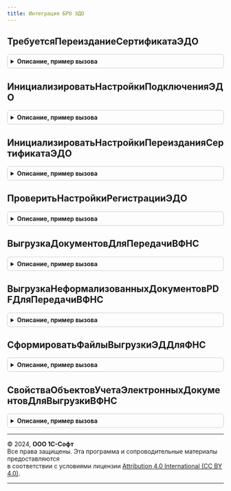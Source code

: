 ```yaml
---
title: Интеграция БРО ЭДО
---
```



## ТребуетсяПереизданиеСертификатаЭДО
<details style="margin: 1em 0; padding: 0.5em; border: 1px solid #ccc; border-radius: 6px;">

<summary style="font-weight: bold; cursor: pointer;">Описание, пример вызова</summary>

```bsl

// Проверяет необходимость переиздания указанного сертификата для использования в ЭДО.
//
// Параметры:
//  Организация - ОпределяемыйТип.Организация - организация для проверки.
//  Сертификат - СертификатКриптографии - сертификат для проверки.
//  ТребуетсяПереиздание - Булево - признак необходимости переиздать сертификат для ЭДО.
//
Процедура ТребуетсяПереизданиеСертификатаЭДО(Знач Организация, Знач Сертификат, ТребуетсяПереиздание) Экспорт
```

Пример вызова
```bsl
ИнтеграцияБРОЭДО.ТребуетсяПереизданиеСертификатаЭДО(Организация, Сертификат, ТребуетсяПереиздание) 
```
</details>

## ИнициализироватьНастройкиПодключенияЭДО
<details style="margin: 1em 0; padding: 0.5em; border: 1px solid #ccc; border-radius: 6px;">

<summary style="font-weight: bold; cursor: pointer;">Описание, пример вызова</summary>

```bsl

// Инициализирует настройки подключения ЭДО.
//
// Параметры:
//  Организация - ОпределяемыйТип.Организация - организация для подключения ЭДО.
//  КодФНС - Строка - код налогового органа организации.
//  Настройки - Строка - инициализированные настройки.
//
Процедура ИнициализироватьНастройкиПодключенияЭДО(Знач Организация, Знач КодФНС, Настройки) Экспорт
```

Пример вызова
```bsl
ИнтеграцияБРОЭДО.ИнициализироватьНастройкиПодключенияЭДО(Организация, КодФНС, Настройки) 
```
</details>

## ИнициализироватьНастройкиПереизданияСертификатаЭДО
<details style="margin: 1em 0; padding: 0.5em; border: 1px solid #ccc; border-radius: 6px;">

<summary style="font-weight: bold; cursor: pointer;">Описание, пример вызова</summary>

```bsl

// Инициализирует настройки переиздания сертификата криптографии.
//
// Параметры:
//  Организация - ОпределяемыйТип.Организация - организация для переиздания сертификата.
//  КодФНС - Строка - код налогового органа организации.
//  Сертификат - СертификатКриптографии - сертификат для переиздания.
//  Настройки - Строка - инициализированные настройки.
//
Процедура ИнициализироватьНастройкиПереизданияСертификатаЭДО(Знач Организация, Знач КодФНС, Знач Сертификат, Настройки) Экспорт
```

Пример вызова
```bsl
ИнтеграцияБРОЭДО.ИнициализироватьНастройкиПереизданияСертификатаЭДО(Организация, КодФНС, Сертификат, Настройки) 
```
</details>

## ПроверитьНастройкиРегистрацииЭДО
<details style="margin: 1em 0; padding: 0.5em; border: 1px solid #ccc; border-radius: 6px;">

<summary style="font-weight: bold; cursor: pointer;">Описание, пример вызова</summary>

```bsl

// Проверяет корректность настроек операции ЭДО (подключение ЭДО, переиздание сертификата).
//
// Параметры:
//  Настройки - Строка - настройки для проверки.
//                       См. ИнициализироватьНастройкиПодключенияЭДО.
//                       См. ИнициализироватьНастройкиПереизданияСертификатаЭДО.
//  НастройкиКорректны - Булево - результат проверки настроек.
//
Процедура ПроверитьНастройкиРегистрацииЭДО(Знач Настройки, НастройкиКорректны) Экспорт
```

Пример вызова
```bsl
ИнтеграцияБРОЭДО.ПроверитьНастройкиРегистрацииЭДО(Настройки, НастройкиКорректны) 
```
</details>

## ВыгрузкаДокументовДляПередачиВФНС
<details style="margin: 1em 0; padding: 0.5em; border: 1px solid #ccc; border-radius: 6px;">

<summary style="font-weight: bold; cursor: pointer;">Описание, пример вызова</summary>

```bsl

// Выгружает электронные документы для предоставления в ФНС.
// Предназначена для использования совместно с библиотекой "Регламентированная отчетность".
//
// Параметры:
//  УчетныеДокументы - Массив - массив ссылок на документы информационной базы.
//  УникальныйИдентификатор - УникальныйИдентификатор - будет использован для помещения файлов выгрузки во временное хранилище.
//
// Возвращаемое значение:
//  Соответствие - соответствие документов ИБ:
//    * Ключ     - ДокументСсылка - ссылка на документ-владелец электронного документа.
//    * Значение - Массив Из Структура - параметры электронных документов, с ключами:
//       * ТипФайла - Строка - возможные значения: "ФайлВыгрузки", "ЭЦП", "ФайлПодтверждения", "ЭЦППодтверждения".
//       * КНД      - Строка - КНД выгружаемого электронного документа, заполняется только для файла выгрузки и файла подтверждения.
//       * ИмяФайла - Строка - имя выгружаемого файла.
//       * АдресВременногоХранилища - Строка - адрес временного хранилища с данными файлов выгрузки.
//
Функция ВыгрузкаДокументовДляПередачиВФНС(УчетныеДокументы, УникальныйИдентификатор) Экспорт
```

Пример вызова
```bsl
Результат = ИнтеграцияБРОЭДО.ВыгрузкаДокументовДляПередачиВФНС(УчетныеДокументы, УникальныйИдентификатор) 
```
</details>

## ВыгрузкаНеформализованныхДокументовPDFДляПередачиВФНС
<details style="margin: 1em 0; padding: 0.5em; border: 1px solid #ccc; border-radius: 6px;">

<summary style="font-weight: bold; cursor: pointer;">Описание, пример вызова</summary>

```bsl

// Выгружает неформализованные электронные документы, подписанные и переданные в формате PDF, для предоставления в ФНС
// в переданное соответствие, исключает выгрузку документов сформированных по стандарту PDF/A-3.
// Предназначена для использования совместно с библиотекой "Регламентированная отчетность".
//
// Параметры:
//  ДанныеФайловПоОбъектамУчета - Соответствие Из КлючИЗначение:
//    * Ключ - ОпределяемыйТип.ОснованияЭлектронныхДокументовЭДО - ссылка на документ-владелец электронного документа
//    * Значение - Массив Из Структура:
//       * Имя - Строка - имя выгружаемого файла
//       * Размер - Число - размер выгружаемого файла в байтах
//       * АдресДанных - Строка - адрес временного хранилища с данными файла выгрузки
//       * ИмяФайлаПодписи - Строка - имя файла подписи выгружаемого файла
//       * АдресФайлаПодписи - Строка - адрес временного хранилища с данными файла подписи
//  УникальныйИдентификатор - УникальныйИдентификатор - будет использован для помещения файлов выгрузки
//                                                      во временное хранилище.
//
Процедура ВыгрузкаНеформализованныхДокументовPDFДляПередачиВФНС(ДанныеФайловПоОбъектамУчета, Экспорт
```

Пример вызова
```bsl
ИнтеграцияБРОЭДО.ВыгрузкаНеформализованныхДокументовPDFДляПередачиВФНС(ДанныеФайловПоОбъектамУчета, );
```
</details>

## СформироватьФайлыВыгрузкиЭДДляФНС
<details style="margin: 1em 0; padding: 0.5em; border: 1px solid #ccc; border-radius: 6px;">

<summary style="font-weight: bold; cursor: pointer;">Описание, пример вызова</summary>

```bsl

// Выгружает электронные документы для предоставления в ФНС.
//
// Параметры:
//  ЭлектронныеДокументы - Массив из ДокументСсылка.ЭлектронныйДокументВходящийЭДО, ДокументСсылка.ЭлектронныйДокументИсходящийЭДО
//
// Возвращаемое значение:
//  Структура - Структура результатов обработки и соответствия файлов:
//  * РезультатыОбработки - Соответствие Из КлючИЗначение - Результаты обработки документов по организациям:
//   ** Ключ - Строка - Наименование организации
//   ** Значение - См. НовыеРезультатыОбработки
//  * СоответствиеФайлов - Соответствие Из КлючИЗначение:
//   ** Ключ - Строка - Имя файла
//   ** Значение - ДвоичныеДанные - Двоичные данные файла
//  * Ошибки - Массив Из См. НоваяОшибка
Функция СформироватьФайлыВыгрузкиЭДДляФНС(Знач ЭлектронныеДокументы) Экспорт
```

Пример вызова
```bsl
Результат = ИнтеграцияБРОЭДО.СформироватьФайлыВыгрузкиЭДДляФНС(ЭлектронныеДокументы) 
```
</details>

## СвойстваОбъектовУчетаЭлектронныхДокументовДляВыгрузкиВФНС
<details style="margin: 1em 0; padding: 0.5em; border: 1px solid #ccc; border-radius: 6px;">

<summary style="font-weight: bold; cursor: pointer;">Описание, пример вызова</summary>

```bsl

// Получает свойства объектов учета, которые будут отражаться в едином списке документов, представляемых по требованию ФНС.
// Для объекта учета должны существовать электронные документы по завершенным обменам, не помеченные на удаление и
// имеющие один из следующих типов:
// УПД, СчетФактура, ТоварнаяНакладная, АктВыполненныхРабот, АктНаПередачуПрав,
// УКД, КорректировочныйСчетФактура, СоглашениеОбИзмененииСтоимости, АктОРасхождениях, ДоговорнойДокумент,
// АктСверкиВзаиморасчетов, АктПриемкиСтроительныхРаботУслуг.
//
// Параметры:
//  ОбъектыУчета - Массив Из ОпределяемыйТип.ОснованияЭлектронныхДокументовЭДО - массив ссылок на объекты учета электронных документов.
//                       Если параметр указан, требуется заполнить свойства только указанных объектов.
//                       Если параметр не указан или массив пустой, тогда требуется заполнить свойства
//                       для всех объектов учета, по которым ЭДО завершен.
//
// Возвращаемое значение:
//   Соответствие Из КлючИЗначение - Соответствие объектов учета и видов электронных документов:
//    * Ключ     - ДокументСсылка - ссылка на документ учета.
//    * Значение - Строка - тип электронного документа, который следует преобразовать
//                 к строковому представлению определенного формата.
//                 Возможные значения:
//                 ПередачаТоваров, ПередачаУслуг,
//                 УПД, СчетФактура, ТоварнаяНакладнаяТОРГ12, АктПриемкиСдачиРабот, АктНаПередачуПрав,
//                 УКД, КорректировочныйСчетФактура, ДокументОбИзмененииСтоимости, АктОРасхождениях
//                 ДоговорнойДокумент, АктСверкиВзаиморасчетов, АктПриемкиСтроительныхРаботУслуг.
Функция СвойстваОбъектовУчетаЭлектронныхДокументовДляВыгрузкиВФНС(ОбъектыУчета = Неопределено) Экспорт
```

Пример вызова
```bsl
Результат = ИнтеграцияБРОЭДО.СвойстваОбъектовУчетаЭлектронныхДокументовДляВыгрузкиВФНС(ОбъектыУчета);
```
</details>

---

© 2024, **ООО 1С-Софт**  
Все права защищены. Эта программа и сопроводительные материалы предоставляются  
в соответствии с условиями лицензии [Attribution 4.0 International (CC BY 4.0)](https://creativecommons.org/licenses/by/4.0/legalcode).

---
